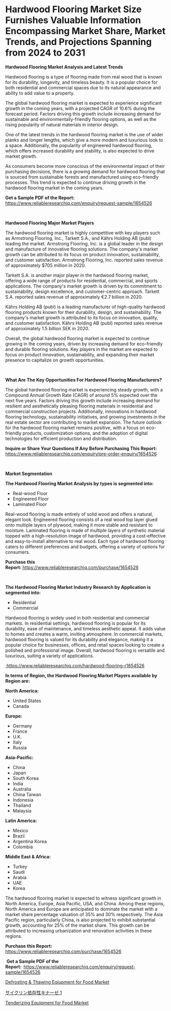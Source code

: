 <p><h1>Hardwood Flooring Market Size Furnishes Valuable Information Encompassing Market Share, Market Trends, and Projections Spanning from 2024 to 2031</h1></p><p><strong>Hardwood Flooring Market Analysis and Latest Trends</strong></p>
<p><p>Hardwood flooring is a type of flooring made from real wood that is known for its durability, longevity, and timeless beauty. It is a popular choice for both residential and commercial spaces due to its natural appearance and ability to add value to a property.</p><p>The global hardwood flooring market is expected to experience significant growth in the coming years, with a projected CAGR of 10.6% during the forecast period. Factors driving this growth include increasing demand for sustainable and environmentally-friendly flooring options, as well as the rising popularity of natural materials in interior design.</p><p>One of the latest trends in the hardwood flooring market is the use of wider planks and longer lengths, which give a more modern and luxurious look to a space. Additionally, the popularity of engineered hardwood flooring, which offers increased durability and stability, is also expected to drive market growth.</p><p>As consumers become more conscious of the environmental impact of their purchasing decisions, there is a growing demand for hardwood flooring that is sourced from sustainable forests and manufactured using eco-friendly processes. This trend is expected to continue driving growth in the hardwood flooring market in the coming years.</p></p>
<p><strong>Get a Sample PDF of the Report:&nbsp;</strong> <a href="https://www.reliableresearchiq.com/enquiry/request-sample/1654526">https://www.reliableresearchiq.com/enquiry/request-sample/1654526</a></p>
<p>&nbsp;</p>
<p><strong>Hardwood Flooring Major Market Players</strong></p>
<p><p>The hardwood flooring market is highly competitive with key players such as Armstrong Flooring, Inc., Tarkett S.A., and Kährs Holding AB (publ) leading the market. Armstrong Flooring, Inc. is a global leader in the design and manufacture of innovative flooring solutions. The company's market growth can be attributed to its focus on product innovation, sustainability, and customer satisfaction. Armstrong Flooring, Inc. reported sales revenue of approximately $705 million in 2020.</p><p>Tarkett S.A. is another major player in the hardwood flooring market, offering a wide range of products for residential, commercial, and sports applications. The company's market growth is driven by its commitment to sustainability, design excellence, and customer-centric approach. Tarkett S.A. reported sales revenue of approximately €2.7 billion in 2020.</p><p>Kährs Holding AB (publ) is a leading manufacturer of high-quality hardwood flooring products known for their durability, design, and sustainability. The company's market growth is attributed to its focus on innovation, quality, and customer satisfaction. Kährs Holding AB (publ) reported sales revenue of approximately 1.5 billion SEK in 2020.</p><p>Overall, the global hardwood flooring market is expected to continue growing in the coming years, driven by increasing demand for eco-friendly and durable flooring solutions. Key players in the market are expected to focus on product innovation, sustainability, and expanding their market presence to capitalize on growth opportunities.</p></p>
<p>&nbsp;</p>
<p><strong>What Are The Key Opportunities For Hardwood Flooring Manufacturers?</strong></p>
<p><p>The global hardwood flooring market is experiencing steady growth, with a Compound Annual Growth Rate (CAGR) of around 5% expected over the next five years. Factors driving this growth include increasing demand for resilient and aesthetically pleasing flooring materials in residential and commercial construction projects. Additionally, innovations in hardwood flooring technology, sustainability initiatives, and growing investments in the real estate sector are contributing to market expansion. The future outlook for the hardwood flooring market remains positive, with a focus on eco-friendly products, customization options, and the adoption of digital technologies for efficient production and distribution.</p></p>
<p><strong>Inquire or Share Your Questions If Any Before Purchasing This Report:</strong> <a href="https://www.reliableresearchiq.com/enquiry/pre-order-enquiry/1654526">https://www.reliableresearchiq.com/enquiry/pre-order-enquiry/1654526</a></p>
<p>&nbsp;</p>
<p><strong>Market Segmentation</strong></p>
<p><strong>The Hardwood Flooring Market Analysis by types is segmented into:</strong></p>
<p><ul><li>Real-wood Floor</li><li>Engineered Floor</li><li>Laminated Floor</li></ul></p>
<p><p>Real-wood flooring is made entirely of solid wood and offers a natural, elegant look. Engineered flooring consists of a real wood top layer glued onto multiple layers of plywood, making it more stable and resistant to moisture. Laminated flooring is made of multiple layers of synthetic material topped with a high-resolution image of hardwood, providing a cost-effective and easy-to-install alternative to real wood. Each type of hardwood flooring caters to different preferences and budgets, offering a variety of options for consumers.</p></p>
<p><strong>Purchase this Report:&nbsp;</strong><a href="https://www.reliableresearchiq.com/purchase/1654526">https://www.reliableresearchiq.com/purchase/1654526</a></p>
<p>&nbsp;</p>
<p><strong>The Hardwood Flooring Market Industry Research by Application is segmented into:</strong></p>
<p><ul><li>Residential</li><li>Commercial</li></ul></p>
<p><p>Hardwood flooring is widely used in both residential and commercial markets. In residential settings, hardwood flooring is popular for its durability, ease of maintenance, and timeless aesthetic appeal. It adds value to homes and creates a warm, inviting atmosphere. In commercial markets, hardwood flooring is valued for its durability and elegance, making it a popular choice for businesses, offices, and retail spaces looking to create a polished and professional image. Overall, hardwood flooring is versatile and luxurious, suiting a variety of applications.</p></p>
<p><a href="https://www.reliableresearchiq.com/hardwood-flooring-r1654526">&nbsp;https://www.reliableresearchiq.com/hardwood-flooring-r1654526</a></p>
<p><strong>In terms of Region, the Hardwood Flooring Market Players available by Region are:</strong></p>
<p>
    <p> <strong> North America: </strong>
        <ul>
            <li>United States</li>
            <li>Canada</li>
        </ul>
        </p> 
    <p> <strong> Europe: </strong>
        <ul>
            <li>Germany</li>
            <li>France</li>
            <li>U.K.</li>
            <li>Italy</li>
            <li>Russia</li>
        </ul>
        </p> 
    <p> <strong> Asia-Pacific: </strong>
        <ul>
            <li>China</li>
            <li>Japan</li>
            <li>South Korea</li>
            <li>India</li>
            <li>Australia</li>
            <li>China Taiwan</li>
            <li>Indonesia</li>
            <li>Thailand</li>
            <li>Malaysia</li>
        </ul>
        </p> 
    <p> <strong> Latin America: </strong>
        <ul>
            <li>Mexico</li>
            <li>Brazil</li>
            <li>Argentina Korea</li>
            <li>Colombia</li>
        </ul>
        </p> 
    <p> <strong> Middle East & Africa: </strong>
        <ul>
            <li>Turkey</li>
            <li>Saudi</li>
            <li>Arabia</li>
            <li>UAE</li>
            <li>Korea</li>
        </ul>
    </p>
    </p>
<p><p>The hardwood flooring market is expected to witness significant growth in North America, Europe, Asia Pacific, USA, and China. Among these regions, North America and Europe are anticipated to dominate the market with a market share percentage valuation of 35% and 30% respectively. The Asia Pacific region, particularly China, is also projected to exhibit substantial growth, accounting for 25% of the market share. This growth can be attributed to increasing urbanization and renovation activities in these regions.</p></p>
<p><strong>Purchase this Report: </strong><a href="https://www.reliableresearchiq.com/purchase/1654526">https://www.reliableresearchiq.com/purchase/1654526</a></p>
<p>&nbsp;<strong>Get a Sample PDF of the Report:&nbsp;&nbsp;</strong><a href="https://www.reliableresearchiq.com/enquiry/request-sample/1654526">https://www.reliableresearchiq.com/enquiry/request-sample/1654526</a></p>
<p><strong></strong></p>
<p><p><a href="https://github.com/MaryamSipes/Market-Research-Report-List-1/blob/main/defrosting-thawing-eqiupment-for-food-market.md">Defrosting & Thawing Eqiupment for Food Market</a></p><p><a href="https://github.com/mohamedbakry57/Market-Research-Report-List-5/blob/main/52867436267.md">サイクリン依存性キナーゼ 1</a></p><p><a href="https://github.com/eliasMan59/Market-Research-Report-List-1/blob/main/tenderizing-equipment-for-food-market.md">Tenderizing Equipment for Food Market</a></p></p>
